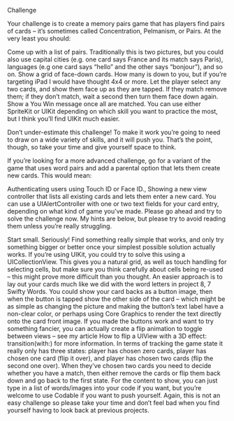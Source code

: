 Challenge


Your challenge is to create a memory pairs game that has players find pairs of cards – it’s sometimes called Concentration, Pelmanism, or Pairs. At the very least you should:

Come up with a list of pairs. Traditionally this is two pictures, but you could also use capital cities (e.g. one card says France and its match says Paris), languages (e.g one card says “hello” and the other says “bonjour”), and so on.
Show a grid of face-down cards. How many is down to you, but if you’re targeting iPad I would have thought 4x4 or more.
Let the player select any two cards, and show them face up as they are tapped.
If they match remove them; if they don’t match, wait a second then turn them face down again.
Show a You Win message once all are matched.
You can use either SpriteKit or UIKit depending on which skill you want to practice the most, but I think you’ll find UIKit much easier.

Don’t under-estimate this challenge! To make it work you’re going to need to draw on a wide variety of skills, and it will push you. That’s the point, though, so take your time and give yourself space to think.

If you’re looking for a more advanced challenge, go for a variant of the game that uses word pairs and add a parental option that lets them create new cards. This would mean:

Authenticating users using Touch ID or Face ID.,
Showing a new view controller that lists all existing cards and lets them enter a new card.
You can use a UIAlertController with one or two text fields for your card entry, depending on what kind of game you’ve made.
Please go ahead and try to solve the challenge now. My hints are below, but please try to avoid reading them unless you’re really struggling.

Start small. Seriously! Find something really simple that works, and only try something bigger or better once your simplest possible solution actually works.
If you’re using UIKit, you could try to solve this using a UICollectionView. This gives you a natural grid, as well as touch handling for selecting cells, but make sure you think carefully about cells being re-used – this might prove more difficult than you thought.
An easier approach is to lay out your cards much like we did with the word letters in project 8, 7 Swifty Words. You could show your card backs as a button image, then when the button is tapped show the other side of the card – which might be as simple as changing the picture and making the button’s text label have a non-clear color, or perhaps using Core Graphics to render the text directly onto the card front image.
If you made the buttons work and want to try something fancier, you can actually create a flip animation to toggle between views – see my article How to flip a UIView with a 3D effect: transition(with:) for more information.
In terms of tracking the game state it really only has three states: player has chosen zero cards, player has chosen one card (flip it over), and player has chosen two cards (flip the second one over). When they’ve chosen two cards you need to decide whether you have a match, then either remove the cards or flip them back down and go back to the first state.
For the content to show, you can just type in a list of words/images into your code if you want, but you’re welcome to use Codable if you want to push yourself.
Again, this is not an easy challenge so please take your time and don’t feel bad when you find yourself having to look back at previous projects.

